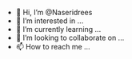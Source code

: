 - 👋 Hi, I’m @Naseridrees
- 👀 I’m interested in ...
- 🌱 I’m currently learning ...
- 💞️ I’m looking to collaborate on ...
- 📫 How to reach me ...

<!---
Naseridrees/Naseridrees is a ✨ special ✨ repository because its `README.md` (this file) appears on your GitHub profile.
You can click the Preview link to take a look at your changes.
--->
